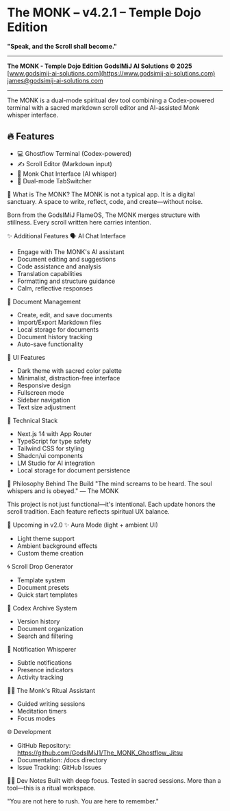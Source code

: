 # The MONK – v4.2.1 – Temple Dojo Edition
**"Speak, and the Scroll shall become."**

---

**The MONK - Temple Dojo Edition**
**GodsIMiJ AI Solutions © 2025**
[www.godsimij-ai-solutions.com](https://www.godsimij-ai-solutions.com)
[james@godsimij-ai-solutions.com](mailto:james@godsimij-ai-solutions.com)

---

The MONK is a dual-mode spiritual dev tool combining a Codex-powered terminal with a sacred markdown scroll editor and AI-assisted Monk whisper interface.

## 🔥 Features
- 💻 Ghostflow Terminal (Codex-powered)
- ✍️ Scroll Editor (Markdown input)
- 🧘 Monk Chat Interface (AI whisper)
- 🧱 Dual-mode TabSwitcher


📖 What is The MONK?
The MONK is not a typical app.
It is a digital sanctuary. A space to write, reflect, code, and create—without noise.

Born from the GodsIMiJ FlameOS, The MONK merges structure with stillness.
Every scroll written here carries intention.

✨ Additional Features
🗣️ AI Chat Interface
- Engage with The MONK's AI assistant
- Document editing and suggestions
- Code assistance and analysis
- Translation capabilities
- Formatting and structure guidance
- Calm, reflective responses

📝 Document Management
- Create, edit, and save documents
- Import/Export Markdown files
- Local storage for documents
- Document history tracking
- Auto-save functionality

🎨 UI Features
- Dark theme with sacred color palette
- Minimalist, distraction-free interface
- Responsive design
- Fullscreen mode
- Sidebar navigation
- Text size adjustment

🔧 Technical Stack
- Next.js 14 with App Router
- TypeScript for type safety
- Tailwind CSS for styling
- Shadcn/ui components
- LM Studio for AI integration
- Local storage for document persistence

📿 Philosophy Behind The Build
"The mind screams to be heard.
The soul whispers and is obeyed."
— The MONK

This project is not just functional—it's intentional.
Each update honors the scroll tradition. Each feature reflects spiritual UX balance.

🔮 Upcoming in v2.0
✨ Aura Mode (light + ambient UI)
- Light theme support
- Ambient background effects
- Custom theme creation

🌀 Scroll Drop Generator
- Template system
- Document presets
- Quick start templates

📜 Codex Archive System
- Version history
- Document organization
- Search and filtering

🔔 Notification Whisperer
- Subtle notifications
- Presence indicators
- Activity tracking

🧘‍♂️ The Monk's Ritual Assistant
- Guided writing sessions
- Meditation timers
- Focus modes

🌐 Development
- GitHub Repository: https://github.com/GodsIMiJ1/The_MONK_Ghostflow_Jitsu
- Documentation: /docs directory
- Issue Tracking: GitHub Issues

🧙‍♂️ Dev Notes
Built with deep focus.
Tested in sacred sessions.
More than a tool—this is a ritual workspace.

"You are not here to rush.
You are here to remember."

